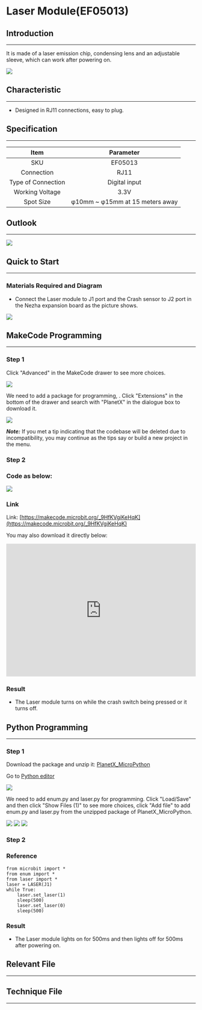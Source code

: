 # Laser Module(EF05013)

## Introduction
---
It is made of a laser emission chip, condensing lens and an adjustable sleeve, which can work after powering on.

![](./images/05013_01.png)

## Characteristic
---

- Designed in RJ11 connections, easy to plug.

## Specification
---

Item | Parameter 
:-: | :-: 
SKU|EF05013
Connection|RJ11
Type of Connection|Digital input
Working Voltage|3.3V
Spot Size|φ10mm ~ φ15mm at 15 meters away


## Outlook
---

![](./images/05013_02.png)

## Quick to Start
---

### Materials Required and Diagram

- Connect the Laser module to J1 port and the Crash sensor to J2 port in the Nezha expansion board as the picture shows.


![](./images/05013_03.png)

## MakeCode Programming
---

### Step 1

Click "Advanced" in the MakeCode drawer to see more choices.

![](./images/05001_04.png)

We need to add a package for programming, . Click "Extensions" in the bottom of the drawer and search with "PlanetX" in the dialogue box to download it. 

![](./images/05001_05.png)

***Note:*** If you met a tip indicating that the codebase will be deleted due to incompatibility, you may continue as the tips say or build a new project in the menu. 

### Step 2

### Code as below:

![](./images/05013_06.png)


### Link
Link: [https://makecode.microbit.org/_9HfKVgiKeHqK](https://makecode.microbit.org/_9HfKVgiKeHqK)

You may also download it directly below: 

<div style="position:relative;height:0;padding-bottom:70%;overflow:hidden;"><iframe style="position:absolute;top:0;left:0;width:100%;height:100%;" src="https://makecode.microbit.org/#pub:_9HfKVgiKeHqK" frameborder="0" sandbox="allow-popups allow-forms allow-scripts allow-same-origin"></iframe></div>  


### Result
- The Laser module turns on while the crash switch being pressed or it turns off.

## Python Programming 
---

### Step 1

Download the package and unzip it: [PlanetX_MicroPython](https://github.com/lionyhw/PlanetX_MicroPython/archive/master.zip)

Go to   [Python editor](https://python.microbit.org/v/2.0)

![](./images/05001_07.png)

We need to add enum.py and laser.py for programming. Click "Load/Save" and then click "Show Files (1)" to see more choices, click "Add file" to add enum.py and laser.py from the unzipped package of PlanetX_MicroPython. 

![](./images/05001_08.png)
![](./images/05001_09.png)
![](./images/05013_10.png)

### Step 2

### Reference

```
from microbit import *
from enum import *
from laser import *
laser = LASER(J1)
while True:
    laser.set_laser(1)
    sleep(500)
    laser.set_laser(0)
    sleep(500)
```


### Result
- The Laser module lights on for 500ms and then lights off for 500ms after powering on. 

## Relevant File
---

## Technique File
---
